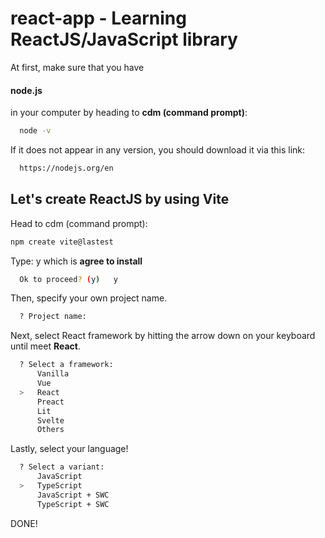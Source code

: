 # react-app - Learning ReactJS/JavaScript library

At first, make sure that you have <h4>node.js</h4> in your computer by heading to <b>cdm (command prompt)</b>:

```bash
  node -v
```
If it does not appear in any version, you should download it via this link:
```bash
  https://nodejs.org/en
```

## Let's create ReactJS by using Vite

Head to cdm (command prompt):
```bash
npm create vite@lastest
```
Type: y which is <b> agree to install </b>
```bash
  Ok to proceed? (y)   y
```
Then, specify your own project name. 
```bash
  ? Project name: 
```
Next, select React framework by hitting the arrow down on your keyboard until meet <b>React</b>.
```bash
  ? Select a framework:
      Vanilla
      Vue
  >   React
      Preact
      Lit
      Svelte
      Others
```
Lastly, select your language! 
```bash
  ? Select a variant: 
      JavaScript
  >   TypeScript
      JavaScript + SWC
      TypeScript + SWC
```

DONE!
